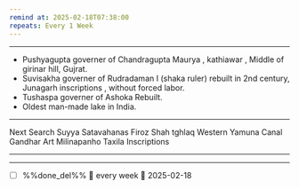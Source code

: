```yaml
---
remind at: 2025-02-18T07:38:00
repeats: Every 1 Week
---
```

---
- Pushyagupta governer of Chandragupta Maurya , kathiawar , Middle of girinar hill, Gujrat.
- Suvisakha governer of Rudradaman I (shaka ruler) rebuilt in 2nd century, Junagarh inscriptions , without forced labor.
- Tushaspa governer of Ashoka Rebuilt.
- Oldest man-made lake in India.


---
Next Search
Suyya
Satavahanas
Firoz Shah tghlaq
Western Yamuna Canal
Gandhar Art
Milinapanho
Taxila Inscriptions 

---
---
- [ ] %%done_del%% 🔁 every week 📅 2025-02-18